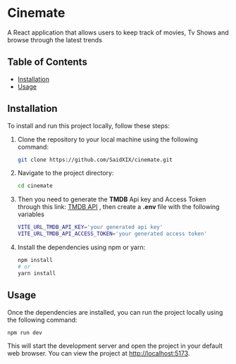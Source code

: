 # Cinemate

A React application that allows users to keep track of movies, Tv Shows and browse through the latest trends

## Table of Contents

- [Installation](#installation)
- [Usage](#usage)

## Installation

To install and run this project locally, follow these steps:
1. Clone the repository to your local machine using the following command:
   ```bash
   git clone https://github.com/SaidXIX/cinemate.git
   ```

2. Navigate to the project directory:
   ```bash
   cd cinemate
   ```
3. Then you need to generate the **TMDB** Api key and Access Token through this link: [TMDB API](https://developer.themoviedb.org/reference/intro/getting-started) , then create a **.env** file with the following variables
   ```bash
   VITE_URL_TMDB_API_KEY='your generated api key'
   VITE_URL_TMDB_API_ACCESS_TOKEN='your generated access token'
   ```

4. Install the dependencies using npm or yarn:
   ```bash
   npm install
   # or
   yarn install
   ```

## Usage

Once the dependencies are installed, you can run the project locally using the following command:

```bash
npm run dev
```

This will start the development server and open the project in your default web browser. You can view the project at [http://localhost:5173](http://localhost:5173).

